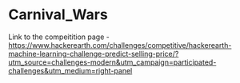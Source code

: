 # Carnival_Wars


Link to the compeitition page - 
https://www.hackerearth.com/challenges/competitive/hackerearth-machine-learning-challenge-predict-selling-price/?utm_source=challenges-modern&utm_campaign=participated-challenges&utm_medium=right-panel
